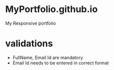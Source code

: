 # MyPortfolio.github.io
My Responsive portfolio

# validations
* FullName, Email Id are mandatory
* Email Id needs to be entered in correct format
